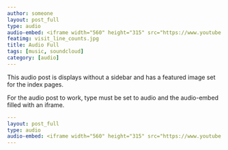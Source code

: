 ```yaml
---
author: someone
layout: post_full
type: audio
audio-embed: <iframe width="560" height="315" src="https://www.youtube.com/embed/bzy0qRcdG5M" frameborder="0" allowfullscreen></iframe>
featimg: visit_line_counts.jpg
title: Audio Full
tags: [music, soundcloud]
category: [audio]
---
```

This audio post is displays without a sidebar and has a featured image set for the index pages.

For the audio post to work, type must be set to audio and the audio-embed filled with an iframe.

```yml
---
layout: post_full
type: audio
audio-embed: <iframe width="560" height="315" src="https://www.youtube.com/embed/bzy0qRcdG5M" frameborder="0" allowfullscreen></iframe>
---
```
